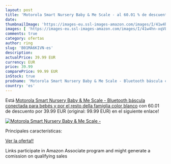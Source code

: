 ```yaml
---
layout: post
title: 'Motorola Smart Nursery Baby & Me Scale - al 60.01 % de descuento'
date: 
thumbnailImage: 'https://images-eu.ssl-images-amazon.com/images/I/41w4hn-xqVL._SL200_.jpg'
images: [ 'https://images-eu.ssl-images-amazon.com/images/I/41w4hn-xqVL._SL200_.jpg' ]
comments: true
category: ofertas
author: ring
slug: 'B01MA6KIVN-es'
description:
actualPrice: 39.99 EUR
currency: EUR
price: 39.99
comparePrice: 99.99 EUR
inStock: true
prodname: 'Motorola Smart Nursery Baby & Me Scale - Bluetooth báscula conectada para bebés y por el resto della famiglia  color blanco'
country: 'es'
---
```


Está [Motorola Smart Nursery Baby & Me Scale - Bluetooth báscula conectada para bebés y por el resto della famiglia  color blanco](https://www.amazon.es/dp/B01MA6KIVN/?tag=tolees-21) con 60.01 de descuento por 39.99 EUR (original: 99.99 EUR) en el siguiente enlace!

[![Motorola Smart Nursery Baby & Me Scale -](https://images-eu.ssl-images-amazon.com/images/I/41w4hn-xqVL._SL200_.jpg)](https://www.amazon.es/dp/B01MA6KIVN/?tag=tolees-21)

Principales características:


[Ver la oferta!!](https://www.amazon.es/dp/B01MA6KIVN/?tag=tolees-21)

Links participate in Amazon Associate program and might generate a comission on qualifying sales


